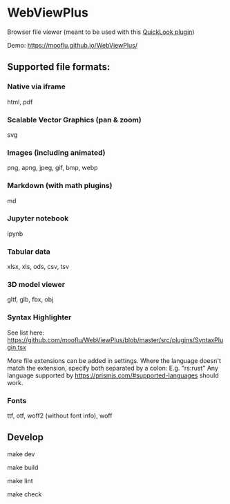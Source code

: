 # WebViewPlus

Browser file viewer
(meant to be used with this [QuickLook plugin](https://github.com/mooflu/QuickLook.Plugin.WebViewPlus))

Demo: https://mooflu.github.io/WebViewPlus/

## Supported file formats:

### Native via iframe

html, pdf

### Scalable Vector Graphics (pan & zoom)

svg

### Images (including animated)

png, apng, jpeg, gif, bmp, webp

### Markdown (with math plugins)

md

### Jupyter notebook

ipynb

### Tabular data

xlsx, xls, ods, csv, tsv

### 3D model viewer

gltf, glb, fbx, obj

### Syntax Highlighter

See list here: https://github.com/mooflu/WebViewPlus/blob/master/src/plugins/SyntaxPlugin.tsx

More file extensions can be added in settings.
Where the language doesn't match the extension, specify both separated by a colon:
E.g. "rs:rust"
Any language supported by https://prismjs.com/#supported-languages should work.

### Fonts

ttf, otf, woff2 (without font info), woff

## Develop

make dev

make build

make lint

make check
